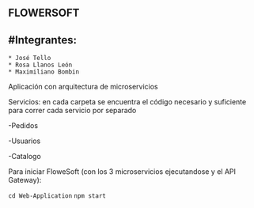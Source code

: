## FLOWERSOFT

#Integrantes:
-----------------
	* José Tello
	* Rosa Llanos León
	* Maximiliano Bombin 

Aplicación con arquitectura de microservicios


Servicios: en cada carpeta se encuentra el código necesario y suficiente para correr cada servicio por separado
 
-Pedidos

-Usuarios

-Catalogo

Para iniciar FloweSoft (con los 3 microservicios ejecutandose y el API Gateway): 

`cd Web-Application`
`npm start`
